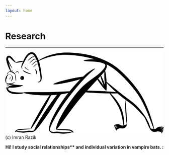 ```yaml
---
layout: home
---
```

# Research
--- 
![Vampire bat digital drawing - Copyright (c) 2020 Imran Razik](/assets/vampterrestrial.png) <br/>
(c) Imran Razik <br/>


<p align="center">
  <b> Hi! I study social relationships** and individual variation in vampire bats. :</b><br>
    </p>
